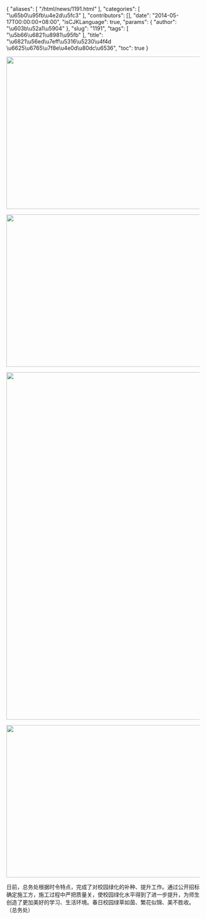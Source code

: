 {
    "aliases": [
        "/html/news/1191.html"
    ],
    "categories": [
        "\u65b0\u95fb\u4e2d\u5fc3"
    ],
    "contributors": [],
    "date": "2014-05-17T00:00:00+08:00",
    "isCJKLanguage": true,
    "params": {
        "author": "\u603b\u52a1\u5904"
    },
    "slug": "1191",
    "tags": [
        "\u5b66\u6821\u8981\u95fb"
    ],
    "title": "\u6821\u56ed\u7eff\u5316\u5230\u4f4d \u6625\u6765\u7f8e\u4e0d\u80dc\u6536",
    "toc": true
}


<img
    src="https://cdn.tfls.online/mirror/full/a64537317ed43ef4a93d3ad78e8dc31e0e6760ee.jpg"
    style="display:block;margin-left:auto;margin-right:auto;"
    decoding="async"
    fetchpriority="auto"
    loading="lazy"
    height="397"
    width="600"
/>





<img
    src="https://cdn.tfls.online/mirror/full/37ba4179d6a7a581886d0da75f7661e988305720.jpg"
    style="display:block;margin-left:auto;margin-right:auto;"
    decoding="async"
    fetchpriority="auto"
    loading="lazy"
    height="397"
    width="600"
/>





<img
    src="https://cdn.tfls.online/mirror/full/3b241b0a69a54fba10ed9dac2d168866667f329c.jpg"
    style="display:block;margin-left:auto;margin-right:auto;"
    decoding="async"
    fetchpriority="auto"
    loading="lazy"
    height="905"
    width="600"
/>





<img
    src="https://cdn.tfls.online/mirror/full/c389d444557a4bd3f4ccabe0a8ddf00cfb995ae3.jpg"
    style="display:block;margin-left:auto;margin-right:auto;"
    decoding="async"
    fetchpriority="auto"
    loading="lazy"
    height="397"
    width="600"
/>




  









日前，总务处根据时令特点，完成了对校园绿化的补种、提升工作。通过公开招标确定施工方，施工过程中严把质量关，使校园绿化水平得到了进一步提升，为师生创造了更加美好的学习、生活环境。春日校园绿草如茵、繁花似锦、美不胜收。（总务处）




